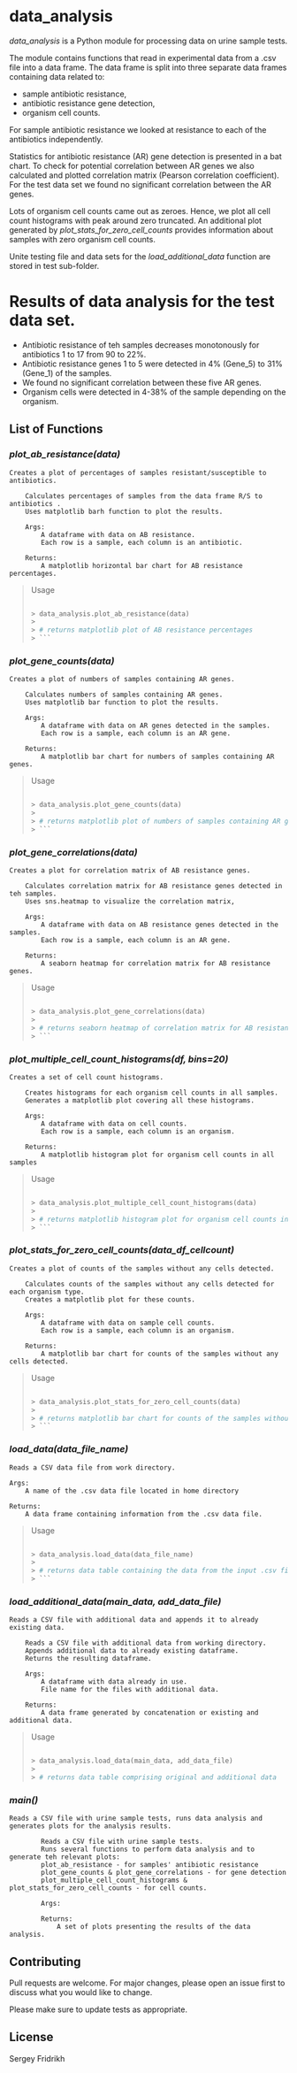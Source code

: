 # data_analysis

*data_analysis* is a Python module for processing data on urine sample tests.

The module contains functions that read in experimental data from a .csv file 
into a data frame. The data frame is split into three separate data frames 
containing data related to: 
* sample antibiotic resistance,
* antibiotic resistance gene detection,
* organism cell counts.

For sample antibiotic resistance we looked at resistance to each of the antibiotics 
independently. 

Statistics for antibiotic resistance (AR) gene detection is presented in a bat chart.
To check for potential correlation between AR genes we also calculated and plotted 
correlation matrix (Pearson correlation coefficient). For the test data set we found 
no significant correlation between the AR genes.

Lots of organism cell counts came out as zeroes. Hence, we plot all cell count 
histograms with peak around zero truncated. An additional plot generated by 
*plot_stats_for_zero_cell_counts* provides information about samples with 
zero organism cell counts.

Unite testing file and data sets for the *load_additional_data* function 
are stored in test sub-folder.

# Results of data analysis for the test data set.

* Antibiotic resistance of teh samples decreases monotonously for antibiotics 
1 to 17 from 90 to 22%.
* Antibiotic resistance genes 1 to 5 were detected in 4% (Gene_5) to 31% (Gene_1)
of the samples.
* We found no significant correlation between these five AR genes.
* Organism cells were detected in 4-38% of the sample depending on the organism.


## List of Functions

### *plot_ab_resistance(data)*
    Creates a plot of percentages of samples resistant/susceptible to antibiotics.

        Calculates percentages of samples from the data frame R/S to antibiotics .
        Uses matplotlib barh function to plot the results.

        Args:
            A dataframe with data on AB resistance.
            Each row is a sample, each column is an antibiotic.

        Returns:
            A matplotlib horizontal bar chart for AB resistance percentages.

>Usage
> ```python
> 
>> data_analysis.plot_ab_resistance(data)
>>
>> # returns matplotlib plot of AB resistance percentages
>> ```

### *plot_gene_counts(data)*
    Creates a plot of numbers of samples containing AR genes.

        Calculates numbers of samples containing AR genes.
        Uses matplotlib bar function to plot the results.

        Args:
            A dataframe with data on AR genes detected in the samples.
            Each row is a sample, each column is an AR gene.

        Returns:
            A matplotlib bar chart for numbers of samples containing AR genes.

>Usage
> ```python
> 
>> data_analysis.plot_gene_counts(data)
>>
>> # returns matplotlib plot of numbers of samples containing AR genes
>> ```

### *plot_gene_correlations(data)*
    Creates a plot for correlation matrix of AB resistance genes.

        Calculates correlation matrix for AB resistance genes detected in teh samples.
        Uses sns.heatmap to visualize the correlation matrix,

        Args:
            A dataframe with data on AB resistance genes detected in the samples.
            Each row is a sample, each column is an AR gene.

        Returns:
            A seaborn heatmap for correlation matrix for AB resistance genes.

>Usage
> ```python
> 
>> data_analysis.plot_gene_correlations(data)
>>
>> # returns seaborn heatmap of correlation matrix for AB resistance genes
>> ```

### *plot_multiple_cell_count_histograms(df, bins=20)*
    Creates a set of cell count histograms.

        Creates histograms for each organism cell counts in all samples.
        Generates a matplotlib plot covering all these histograms.

        Args:
            A dataframe with data on cell counts.
            Each row is a sample, each column is an organism.

        Returns:
            A matplotlib histogram plot for organism cell counts in all samples

>Usage
> ```python
> 
>> data_analysis.plot_multiple_cell_count_histograms(data)
>>
>> # returns matplotlib histogram plot for organism cell counts in all samples
>> ```

### *plot_stats_for_zero_cell_counts(data_df_cellcount)*
    Creates a plot of counts of the samples without any cells detected.

        Calculates counts of the samples without any cells detected for each organism type.
        Creates a matplotlib plot for these counts.

        Args:
            A dataframe with data on sample cell counts.
            Each row is a sample, each column is an organism.

        Returns:
            A matplotlib bar chart for counts of the samples without any cells detected.

>Usage
> ```python
> 
>> data_analysis.plot_stats_for_zero_cell_counts(data)
>>
>> # returns matplotlib bar chart for counts of the samples without any cells detected
>> ```

### *load_data(data_file_name)*
    Reads a CSV data file from work directory.

    Args:
        A name of the .csv data file located in home directory

    Returns:
        A data frame containing information from the .csv data file.

>Usage
> ```python
> 
>> data_analysis.load_data(data_file_name)
>>
>> # returns data table containing the data from the input .csv file
>> ``` 

### *load_additional_data(main_data, add_data_file)*
    Reads a CSV file with additional data and appends it to already existing data.

        Reads a CSV file with additional data from working directory.
        Appends additional data to already existing dataframe.
        Returns the resulting dataframe.

        Args:
            A dataframe with data already in use.
            File name for the files with additional data.

        Returns:
            A data frame generated by concatenation or existing and additional data.

>Usage
> ```python
> 
>> data_analysis.load_data(main_data, add_data_file)
>>
>> # returns data table comprising original and additional data
> ```

    
### *main()*
    Reads a CSV file with urine sample tests, runs data analysis and generates plots for the analysis results.

            Reads a CSV file with urine sample tests.
            Runs several functions to perform data analysis and to generate teh relevant plots:
            plot_ab_resistance - for samples' antibiotic resistance
            plot_gene_counts & plot_gene_correlations - for gene detection
            plot_multiple_cell_count_histograms & plot_stats_for_zero_cell_counts - for cell counts.

            Args:

            Returns:
                A set of plots presenting the results of the data analysis.

## Contributing

Pull requests are welcome. For major changes, please open an issue first
to discuss what you would like to change.

Please make sure to update tests as appropriate.

## License

Sergey Fridrikh